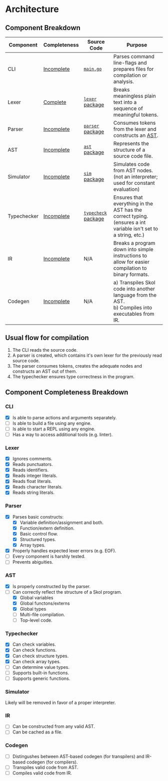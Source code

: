 # Architecture

## Component Breakdown

Component   | Completeness               | Source Code                      | Purpose
------------|----------------------------|----------------------------------|---------
CLI         | [Incomplete](#cli)         | [`main.go`][main]                | Parses command line-flags and prepares files for compilation or analysis.
Lexer       | [Complete](#lexer)         | [`lexer` package][lexer]         | Breaks meaningless plain text into a sequence of meaningful tokens.
Parser      | [Incomplete](#parser)      | [`parser` package][parser]       | Consumes tokens from the lexer and constructs an [AST][wiki_ast].
AST         | [Incomplete](#ast)         | [`ast` package][ast]             | Represents the structure of a source code file.
Simulator   | [Incomplete](#simulator)   | [`sim` package][sim]             | Simulates code from AST nodes. (not an interpreter; used for constant evaluation)
Typechecker | [Incomplete](#typechecker) | [`typecheck` package][typecheck] | Ensures that everything in the AST has the correct typing. (ensures a int variable isn't set to a string, etc.)
IR          | [Incomplete](#ir)          | N/A                              | Breaks a program down into simple instructions to allow for easier compilation to binary formats.
Codegen     | [Incomplete](#codegen)     | N/A                              | a) Transpiles Skol code into another language from the AST. <br/> b) Compiles into executables from IR.

## Usual flow for compilation

1. The CLI reads the source code.
2. A parser is created, which contains it's own lexer for the previously read
   source code.
3. The parser consumes tokens, creates the adequate nodes and constructs an AST
   out of them.
4. The typechecker ensures type correctness in the program.

## Component Completeness Breakdown

### CLI

- [x] Is able to parse actions and arguments separately.
- [ ] Is able to build a file using any engine.
- [ ] Is able to start a REPL using any engine.
- [ ] Has a way to access additional tools (e.g. linter).

### Lexer

- [x] Ignores comments.
- [x] Reads punctuators.
- [x] Reads identifiers.
- [x] Reads integer literals.
- [x] Reads float literals.
- [x] Reads character literals.
- [x] Reads string literals.

### Parser

- [x] Parses basic constructs:
   * [x] Variable definition/assignment and both.
   * [x] Function/extern definition.
   * [x] Basic control flow.
   * [x] Structured types.
   * [x] Array types.
- [x] Properly handles expected lexer errors (e.g. EOF).
- [ ] Every component is harshly tested.
- [ ] Prevents abiguities.

### AST

- [x] Is properly constructed by the parser.
- [ ] Can correctly reflect the structure of a Skol program.
   * [x] Global variables
   * [x] Global functons/externs
   * [x] Global types
   * [ ] Multi-file compilation.
   * [ ] Top-level code.

### Typechecker

- [x] Can check variables.
- [x] Can check functions.
- [x] Can check structure types.
- [x] Can check array types.
- [ ] Can determine value types.
- [ ] Supports built-in functions.
- [ ] Supports generic functions.

### Simulator

Likely will be removed in favor of a proper interpreter.

### IR

- [ ] Can be constructed from any valid AST.
- [ ] Can be cached as a file.

### Codegen

- [ ] Distingushes between AST-based codegen (for transpilers) and IR-based
      codegen (for compilers).
- [ ] Transpiles valid code from AST.
- [ ] Compiles valid code from IR.

[main]: https://github.com/syzkrash/skol/blob/nightly/main.go
[lexer]: https://github.com/syzkrash/skol/tree/nightly/lexer
[parser]: https://github.com/syzkrash/skol/tree/nightly/parser
[ast]: https://github.com/syzkrash/skol/tree/nightly/ast
[sim]: https://github.com/syzkrash/skol/tree/nightly/sim
[typecheck]: https://github.com/syzkrash/skol/tree/nightly/typecheck

[wiki_ast]: https://en.wikipedia.org/wiki/Abstract_syntax_tree
